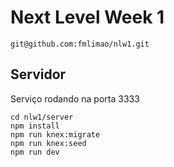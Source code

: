 # Next Level Week 1

    git@github.com:fmlimao/nlw1.git

## Servidor

Serviço rodando na porta 3333

    cd nlw1/server
    npm install
    npm run knex:migrate
    npm run knex:seed
    npm run dev
